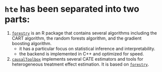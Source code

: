 # `hte` has been separated into two parts: 

1. [`forestry`](https://github.com/soerenkuenzel/forestry) is an R package that contains several algorithms including the CART algorithm, the random forests algorithm, and the gradient boosting algorithm.  
   * it has a particular focus on statistical inference and interpretability. 
   * the backend is implemented in C++ and optimized for speed. 
2. [`causalToolbox`](https://github.com/soerenkuenzel/causalToolbox) implements several CATE estimators and tools for heterogeneous treatment effect estimation. It is based on [`forestry`](https://github.com/soerenkuenzel/forestry).
